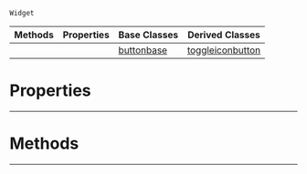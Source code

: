  `Widget`

|Methods|Properties|Base Classes|Derived Classes|
|---|---|---|---|
| | |[buttonbase](https://plasmaengine.github.io/PlasmaDocs/Plasma1/C++/code_reference/class_reference/buttonbase.markdown)|[toggleiconbutton](https://plasmaengine.github.io/PlasmaDocs/Plasma1/C++/code_reference/class_reference/toggleiconbutton.markdown)|


 #  Properties


---  
 #  Methods


---  
 

 